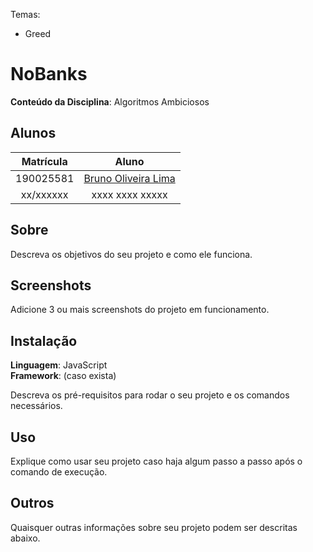 Temas:
 - Greed 
 
# NoBanks

**Conteúdo da Disciplina**: Algoritmos Ambiciosos<br>

## Alunos

| Matrícula |                        Aluno                        |
| :-------: | :-------------------------------------------------: |
| 190025581 | [Bruno Oliveira Lima](https://github.com/eng-Bruno) |
| xx/xxxxxx |                   xxxx xxxx xxxxx                   |

## Sobre 
Descreva os objetivos do seu projeto e como ele funciona. 

## Screenshots
Adicione 3 ou mais screenshots do projeto em funcionamento.

## Instalação 
**Linguagem**: JavaScript<br>
**Framework**: (caso exista)<br>

Descreva os pré-requisitos para rodar o seu projeto e os comandos necessários.

## Uso 
Explique como usar seu projeto caso haja algum passo a passo após o comando de execução.

## Outros 
Quaisquer outras informações sobre seu projeto podem ser descritas abaixo.




